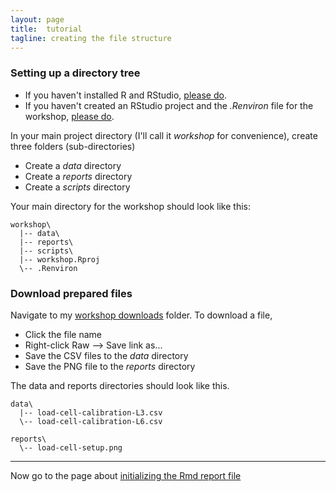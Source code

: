 ```yaml
---
layout: page
title:  tutorial
tagline: creating the file structure
---
```


### Setting up a directory tree

- If you haven't installed R and RStudio, [please do](pages/002_pre-hw.html). 
- If you haven't created an RStudio project and the *.Renviron* file for the workshop, [please do](pages/002_pre-hw.html). 


In your main project directory (I'll call it *workshop* for convenience), create three folders (sub-directories)

- Create a *data* directory
- Create a *reports* directory
- Create a *scripts* directory

Your main directory for the workshop should look like this: 

```
workshop\
  |-- data\
  |-- reports\
  |-- scripts\
  |-- workshop.Rproj
  \-- .Renviron
```

### Download prepared files 
 
Navigate to my [workshop downloads](https://github.com/DSR-RHIT/creating-reproducible-reports/tree/gh-pages/assets/downloads) folder. To download a file, 

- Click the file name 
- Right-click Raw --> Save link as... 
- Save the CSV files to the *data* directory 
- Save the PNG file to the *reports* directory 

The data and reports directories should look like this. 

```
data\
  |-- load-cell-calibration-L3.csv
  \-- load-cell-calibration-L6.csv
  
reports\
  \-- load-cell-setup.png
```

--- 
Now go to the page about [initializing the Rmd report file](04-initialize-Rmd.html)
